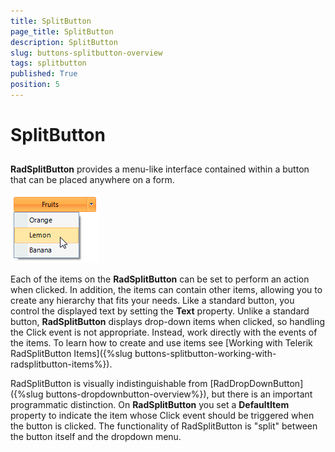 ```yaml
---
title: SplitButton
page_title: SplitButton
description: SplitButton
slug: buttons-splitbutton-overview
tags: splitbutton
published: True
position: 5
---
```


# SplitButton



## 

__RadSplitButton__ provides a menu-like interface contained within a button that can be placed anywhere on a form.

![buttons-splitbutton-overview 001](images/buttons-splitbutton-overview001.png)

Each of the items on the __RadSplitButton__ can be set to perform an action when clicked. In addition, the items can contain other items, allowing you to create any hierarchy that fits your needs. Like a standard button, you control the displayed text by setting the __Text__ property. Unlike a standard button, __RadSplitButton__ displays drop-down items when clicked, so handling the Click event is not appropriate. Instead, work directly with the events of the items. To learn how to create and use items see [Working with Telerik RadSplitButton Items]({%slug buttons-splitbutton-working-with-radsplitbutton-items%}).

RadSplitButton is visually indistinguishable from [RadDropDownButton]({%slug buttons-dropdownbutton-overview%}), but there is an important programmatic distinction. On __RadSplitButton__ you set a __DefaultItem__ property to indicate the item whose Click event should be triggered when the button is clicked. The functionality of RadSplitButton is "split" between the button itself and the dropdown menu.
